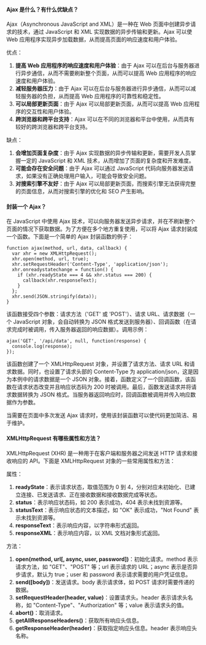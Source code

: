 <!--
 * @Author: Shu Binqi
 * @Date: 2023-03-01 07:57:15
 * @LastEditors: Shu Binqi
 * @LastEditTime: 2023-03-14 19:16:43
 * @Description: Ajax 详解（3题）
 * @Version: 1.0.0
 * @FilePath: \interviewQuestions\前端基础\JavaScript\Ajax.md
-->

#### Ajax 是什么？有什么优缺点？

Ajax（Asynchronous JavaScript and XML）是一种在 Web 页面中创建异步请求的技术，通过 JavaScript 和 XML 实现数据的异步传输和更新。Ajax 可以使 Web 应用程序实现异步加载数据，从而提高页面的响应速度和用户体验。

优点：

1. **提高 Web 应用程序的响应速度和用户体验**：由于 Ajax 可以在后台与服务器进行异步通信，从而不需要刷新整个页面，从而可以提高 Web 应用程序的响应速度和用户体验。
1. **减轻服务器压力**：由于 Ajax 可以在后台与服务器进行异步通信，从而可以减轻服务器的负担，从而提高 Web 应用程序的可靠性和稳定性。
1. **可以局部更新页面**：由于 Ajax 可以局部更新页面，从而可以提高 Web 应用程序的交互性和用户体验。
1. **跨浏览器和跨平台支持**：Ajax 可以在不同的浏览器和平台中使用，从而具有较好的跨浏览器和跨平台支持。

缺点：

1. **会增加页面复杂度**：由于 Ajax 实现数据的异步传输和更新，需要开发人员掌握一定的 JavaScript 和 XML 技术，从而增加了页面的复杂度和开发难度。
1. **可能会存在安全问题**：由于 Ajax 可以通过 JavaScript 代码向服务器发送请求，如果没有正确处理用户输入，可能会导致安全问题。
1. **对搜索引擎不友好**：由于 Ajax 可以局部更新页面，而搜索引擎无法获得完整的页面信息，从而对搜索引擎的优化和 SEO 产生影响。

#### 封装一个 Ajax？

在 JavaScript 中使用 Ajax 技术，可以向服务器发送异步请求，并在不刷新整个页面的情况下获取数据。为了方便在多个地方重复使用，可以将 Ajax 请求封装成一个函数。下面是一个简单的 Ajax 封装函数的例子：

```
function ajax(method, url, data, callback) {
  var xhr = new XMLHttpRequest();
  xhr.open(method, url, true);
  xhr.setRequestHeader('Content-Type', 'application/json');
  xhr.onreadystatechange = function() {
    if (xhr.readyState === 4 && xhr.status === 200) {
      callback(xhr.responseText);
    }
  };
  xhr.send(JSON.stringify(data));
}
```

该函数接受四个参数：请求方法（'GET' 或 'POST'）、请求 URL、请求数据（一个 JavaScript 对象，会自动转换为 JSON 格式发送到服务器）、回调函数（在请求完成时被调用，传入服务器返回的响应数据）。调用示例：

```
ajax('GET', '/api/data', null, function(response) {
  console.log(response);
});
```

该函数创建了一个 XMLHttpRequest 对象，并设置了请求方法、请求 URL 和请求数据。同时，也设置了请求头部的 Content-Type 为 application/json，这是因为本例中的请求数据是一个 JSON 对象。接着，函数定义了一个回调函数，该函数在请求状态改变并且响应状态码为 200 时被调用。最后，函数发送请求并将请求数据转换为 JSON 格式。当服务器返回响应时，回调函数被调用并传入响应数据作为参数。

当需要在页面中多次发送 Ajax 请求时，使用该封装函数可以使代码更加简洁、易于维护。

#### XMLHttpRequest 有哪些属性和方法？

XMLHttpRequest (XHR) 是一种用于在客户端和服务器之间发送 HTTP 请求和接收响应的 API。下面是 XMLHttpRequest 对象的一些常用属性和方法：

属性：

1. **readyState**：表示请求状态，取值范围为 0 到 4，分别对应未初始化、已建立连接、已发送请求、正在接收数据和接收数据完成等状态。
1. **status**：表示响应状态码，如 200 表示成功，404 表示未找到资源等。
1. **statusText**：表示响应状态的文本描述，如 "OK" 表示成功，"Not Found" 表示未找到资源等。
1. **responseText**：表示响应内容，以字符串形式返回。
1. **responseXML**：表示响应内容，以 XML 文档对象形式返回。

方法：

1. **open(method, url[, async, user, password])**：初始化请求。method 表示请求方法，如 "GET"、"POST" 等；url 表示请求的 URL；async 表示是否异步请求，默认为 true；user 和 password 表示请求需要的用户凭证信息。
1. **send([body])**：发送请求。body 表示请求体，如 POST 请求时需要传递的数据。
1. **setRequestHeader(header, value)**：设置请求头。header 表示请求头名称，如 "Content-Type"、"Authorization" 等；value 表示请求头的值。
1. **abort()**：取消请求。
1. **getAllResponseHeaders()**：获取所有响应头信息。
1. **getResponseHeader(header)**：获取指定响应头信息。header 表示响应头名称。
